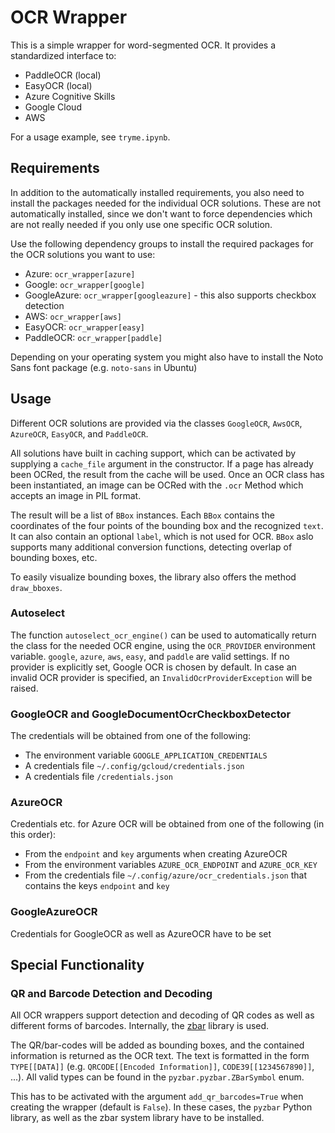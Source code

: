 # OCR Wrapper

This is a simple wrapper for word-segmented OCR. It provides a standardized interface to:

* PaddleOCR (local)
* EasyOCR (local)
* Azure Cognitive Skills
* Google Cloud
* AWS

For a usage example, see `tryme.ipynb`.

## Requirements
In addition to the automatically installed requirements, you also need to install the packages needed for the individual OCR solutions. These are not automatically installed, since we don't want to force dependencies which are not really needed if you only use one specific OCR solution.

Use the following dependency groups to install the required packages for the OCR solutions you want to use:

- Azure: `ocr_wrapper[azure]`
- Google: `ocr_wrapper[google]`
- GoogleAzure: `ocr_wrapper[googleazure]` - this also supports checkbox detection
- AWS: `ocr_wrapper[aws]`
- EasyOCR: `ocr_wrapper[easy]`
- PaddleOCR: `ocr_wrapper[paddle]`

Depending on your operating system you might also have to install the Noto Sans font package (e.g. `noto-sans` in Ubuntu)

## Usage
Different OCR solutions are provided via the classes `GoogleOCR`, `AwsOCR`, `AzureOCR`, `EasyOCR`, and `PaddleOCR`.

All solutions have built in caching support, which can be activated by supplying a `cache_file` argument in the constructor. If a page has already been OCRed, the result from the cache will be used. Once an OCR class has been instantiated, an image can be OCRed with the `.ocr` Method which accepts an image in PIL format.

The result will be a list of `BBox` instances. Each `BBox` contains the coordinates of the four points of the bounding box and the recognized `text`. It can also contain an optional `label`, which is not used for OCR. `BBox` aslo supports many additional conversion functions, detecting overlap of bounding boxes, etc.

To easily visualize bounding boxes, the library also offers the method `draw_bboxes`.

### Autoselect
The function `autoselect_ocr_engine()` can be used to automatically return the class for the needed OCR engine, using the `OCR_PROVIDER` environment variable. `google`, `azure`, `aws`, `easy`, and `paddle` are valid settings. If no provider is explicitly set, Google OCR is chosen by default. 
In case an invalid OCR provider is specified, an `InvalidOcrProviderException` will be raised.

### GoogleOCR and GoogleDocumentOcrCheckboxDetector
The credentials will be obtained from one of the following:
- The environment variable `GOOGLE_APPLICATION_CREDENTIALS`
- A credentials file `~/.config/gcloud/credentials.json`
- A credentials file `/credentials.json`

### AzureOCR
Credentials etc. for Azure OCR will be obtained from one of the following (in this order):
- From the `endpoint` and `key` arguments when creating AzureOCR
- From the environment variables `AZURE_OCR_ENDPOINT` and `AZURE_OCR_KEY`
- From the credentials file `~/.config/azure/ocr_credentials.json` that contains the keys `endpoint` and `key`

### GoogleAzureOCR
Credentials for GoogleOCR as well as AzureOCR have to be set

## Special Functionality
### QR and Barcode Detection and Decoding
All OCR wrappers support detection and decoding of QR codes as well as different forms of barcodes. Internally, the [zbar](https://zbar.sourceforge.net/) library is used.

The QR/bar-codes will be added as bounding boxes, and the contained information is returned as the OCR text. The text is formatted in the form `TYPE[[DATA]]` (e.g. `QRCODE[[Encoded Information]]`, `CODE39[[1234567890]]`, ...). All valid types can be found in the `pyzbar.pyzbar.ZBarSymbol` enum.

This has to be activated with the argument `add_qr_barcodes=True` when creating the wrapper (default is `False`). In these cases, the `pyzbar` Python library, as well as the zbar system library have to be installed.
